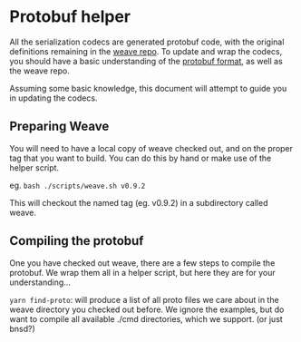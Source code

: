 # Protobuf helper

All the serialization codecs are generated protobuf code, with the original definitions remaining
in the [weave repo](https://github.com/iov-one/weave). To update and wrap the codecs, you should
have a basic understanding of the [protobuf format](https://developers.google.com/protocol-buffers/docs/proto3),
as well as the weave repo.

Assuming some basic knowledge, this document will attempt to guide you in updating the codecs.

## Preparing Weave

You will need to have a local copy of weave checked out, and on the proper tag that you want to build.
You can do this by hand or make use of the helper script.

eg. `bash ./scripts/weave.sh v0.9.2`

This will checkout the named tag (eg. v0.9.2) in a subdirectory called weave.

## Compiling the protobuf

One you have checked out weave, there are a few steps to compile the protobuf.
We wrap them all in a helper script, but here they are for your understanding...

`yarn find-proto`: will produce a list of all proto files we care about in the weave directory you
checked out before. We ignore the examples, but do want to compile all available ./cmd directories,
which we support. (or just bnsd?)

